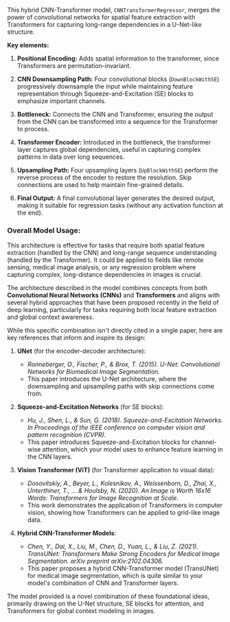 This hybrid CNN-Transformer model, `CNNTransformerRegressor`, merges the power of convolutional networks for spatial feature extraction with Transformers for capturing long-range dependencies in a U-Net-like structure.

**Key elements:**

1. **Positional Encoding:** Adds spatial information to the transformer, since Transformers are permutation-invariant.
   
2. **CNN Downsampling Path:** Four convolutional blocks (`DownBlockWithSE`) progressively downsample the input while maintaining feature representation through Squeeze-and-Excitation (SE) blocks to emphasize important channels.

3. **Bottleneck:** Connects the CNN and Transformer, ensuring the output from the CNN can be transformed into a sequence for the Transformer to process.

4. **Transformer Encoder:** Introduced in the bottleneck, the transformer layer captures global dependencies, useful in capturing complex patterns in data over long sequences.

5. **Upsampling Path:** Four upsampling layers (`UpBlockWithSE`) perform the reverse process of the encoder to restore the resolution. Skip connections are used to help maintain fine-grained details.

6. **Final Output:** A final convolutional layer generates the desired output, making it suitable for regression tasks (without any activation function at the end).

### Overall Model Usage:
This architecture is effective for tasks that require both spatial feature extraction (handled by the CNN) and long-range sequence understanding (handled by the Transformer). It could be applied to fields like remote sensing, medical image analysis, or any regression problem where capturing complex, long-distance dependencies in images is crucial.



The architecture described in the model combines concepts from both **Convolutional Neural Networks (CNNs)** and **Transformers** and aligns with several hybrid approaches that have been proposed recently in the field of deep learning, particularly for tasks requiring both local feature extraction and global context awareness.

While this specific combination isn't directly cited in a single paper, here are key references that inform and inspire its design:

1. **UNet** (for the encoder-decoder architecture):
   - *Ronneberger, O., Fischer, P., & Brox, T. (2015). U-Net: Convolutional Networks for Biomedical Image Segmentation.* 
   - This paper introduces the U-Net architecture, where the downsampling and upsampling paths with skip connections come from.

2. **Squeeze-and-Excitation Networks** (for SE blocks):
   - *Hu, J., Shen, L., & Sun, G. (2018). Squeeze-and-Excitation Networks. In Proceedings of the IEEE conference on computer vision and pattern recognition (CVPR).* 
   - This paper introduces Squeeze-and-Excitation blocks for channel-wise attention, which your model uses to enhance feature learning in the CNN layers.

3. **Vision Transformer (ViT)** (for Transformer application to visual data):
   - *Dosovitskiy, A., Beyer, L., Kolesnikov, A., Weissenborn, D., Zhai, X., Unterthiner, T., ... & Houlsby, N. (2020). An Image is Worth 16x16 Words: Transformers for Image Recognition at Scale.*
   - This work demonstrates the application of Transformers in computer vision, showing how Transformers can be applied to grid-like image data.

4. **Hybrid CNN-Transformer Models**:
   - *Chen, Y., Dai, X., Liu, M., Chen, D., Yuan, L., & Liu, Z. (2021). TransUNet: Transformers Make Strong Encoders for Medical Image Segmentation. arXiv preprint arXiv:2102.04306.*
   - This paper proposes a hybrid CNN-Transformer model (TransUNet) for medical image segmentation, which is quite similar to your model's combination of CNN and Transformer layers.

The model provided is a novel combination of these foundational ideas, primarily drawing on the U-Net structure, SE blocks for attention, and Transformers for global context modeling in images.